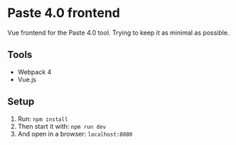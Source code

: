 # Paste 4.0 frontend

Vue frontend for the Paste 4.0 tool. Trying to keep it as minimal as possible.

## Tools

- Webpack 4
- Vue.js

## Setup

1. Run: `npm install`
1. Then start it with: `npm run dev`
1. And open in a browser: `localhost:8080`
